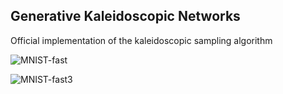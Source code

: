 ## Generative Kaleidoscopic Networks
Official implementation of the kaleidoscopic sampling algorithm 

![MNIST-fast](https://github.com/Harshs27/generative-kaleidoscopic-networks/blob/main/mnist_1_fast2_MLP_H500_L10_run300.gif)

![MNIST-fast3](https://github.com/Harshs27/generative-kaleidoscopic-networks/blob/main/mnist_1_fast3_MLP_H500_L10_run300.gif)

